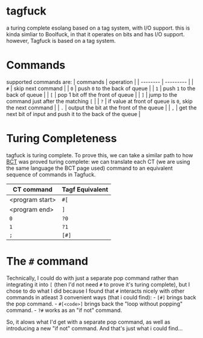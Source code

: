 # tagfuck
a turing complete esolang based on a tag system, with I/O support.
this is kinda simliar to Boolfuck, in that it operates on bits and has I/O support.
however, Tagfuck is based on a tag system.

# Commands

supported commands are:
| commands | operation |
| -------- | --------- |
| `#` | skip next command |
| `0` | push `0` to the back of queue |
| `1` | push `1` to the back of queue |
| `[` | pop 1 bit off the front of queue |
| `]` | jump to the command just after the matching `[` |
| `?` | if value at front of queue is `0`, skip the next command |
| `.` | output the bit at the front of the queue |
| `,` | get the next bit of input and push it to the back of the queue |

# Turing Completeness
tagfuck is turing complete. To prove this, we can take a similar path to how [BCT](https://esolangs.org/wiki/Bitwise_Cyclic_Tag) was proved turing complete: we can translate each CT (we are using the same language the BCT page used) command to an equivalent sequence of commands in Tagfuck.

| CT command | Tagf Equivalent |
| ---------- | --------------- |
| \<program start\> | `#[` |
| \<program end\> | `]` |
| `0` | `?0` |
| `1` | `?1` |
| `;` | `[#]` |

# The `#` command
Technically, I could do with just a separate pop command rather than integrating it into `[` (then I'd not need `#` to prove it's turing complete), but I chose to do what I did because I found that `#` interacts nicely with other commands in atleast 3 convenient ways (that i could find):
    - `[#]` brings back the pop command.
    - `#[<code>]` brings back the "loop without popping" command.
    - `?#` works as an "if not" command.

So, it alows what I'd get with a separate pop command, as well as introducing a new "if not" command. And that's just what i could find...
